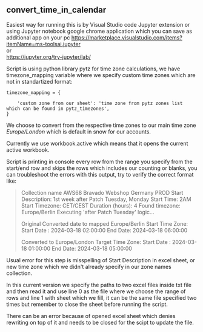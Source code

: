 **convert_time_in_calendar**
------------------------

Easiest way for running this is by Visual Studio code Jupyter extension or using Jupyter notebook google chrome application which you can save as additional app on your pc
https://marketplace.visualstudio.com/items?itemName=ms-toolsai.jupyter <br>
or <br>
https://jupyter.org/try-jupyter/lab/

Script is using python library pytz for time zone calculations, we have timezone_mapping variable where we specify custom time zones which are not in standartized format: 

    timezone_mapping = {
        
        'custom zone from our sheet': 'time zone from pytz zones list which can be found in pytz_timezones', 
    }

We choose to convert from the respective time zones to our main time zone *Europe/London* which is default in snow for our accounts.

Currently we use workbook.active which means that it opens the current active workbook.

Script is printing in console every row from the range you specify from the start/end row and skips the rows which includes our counting or blanks, you can troubleshoot the errors with this output, try to verify the correct format like:


> Collection name AWS68 Bravado Webshop Germany PROD
> Start Description: 1st week after Patch Tuesday, Monday
> Start Time: 2AM
> Start Timezone: CET/CEST
> Duration (hours): 4
> Found timezone: Europe/Berlin
> Executing 'after Patch Tuesday' logic...
> 
> Original Converted date to mapped Europe/Berlin Start Time Zone:
> Start Date : 2024-03-18 02:00:00
> End Date: 2024-03-18 06:00:00
> 
> Converted to Europe/London Target Time Zone:
> Start Date : 2024-03-18 01:00:00
> End Date: 2024-03-18 05:00:00


Usual error for this step is misspelling of Start Description in excel sheet, or new time zone which we didn't already specify in our zone names collection.

In this current version we specify the paths to two excel files inside txt file and then read it and use line 0 as the file where we choose the range of rows and line 1 with sheet which we fill, it can be the same file specified two times but remember to close the sheet before running the script.

There can be an error because of opened excel sheet which denies rewriting on top of it and needs to be closed for the scipt to update the file.
